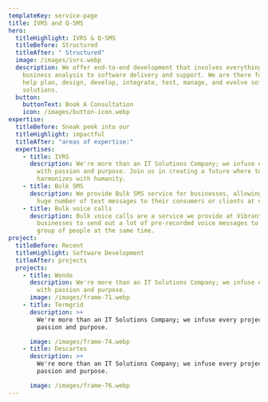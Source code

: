 ```yaml
---
templateKey: service-page
title: IVRS and Q-SMS
hero:
  titleHighlight: IVRS & Q-SMS
  titleBefore: Structured
  titleAfter: " Structured"
  image: /images/ivrs.webp
  description: We offer end-to-end development that involves everything from
    business analysis to software delivery and support. We are there for you to
    help plan, design, develop, integrate, test, manage, and evolve software
    solutions.
  button:
    buttonText: Book A Consultation
    icon: /images/button-icon.webp
expertise:
  titleBefore: Sneak peek into our
  titleHighlight: impactful
  titleAfter: "areas of expertise:"
  expertises:
    - title: IVRS
      description: We're more than an IT Solutions Company; we infuse every project
        with passion and purpose. Join us in creating a future where technology
        harmonizes with humanity.
    - title: Bulk SMS
      description: We provide Bulk SMS service for businesses, allowing them to send a
        huge number of text messages to their consumers or clients at once
    - title: Bulk voice calls
      description: Bulk voice calls are a service we provide at Vibrant IT that allows
        businesses to send out a lot of pre-recorded voice messages to a large
        group of people at the same time.
project:
  titleBefore: Recent
  titleHighlight: Software Development
  titleAfter: projects
  projects:
    - title: Wonde
      description: We're more than an IT Solutions Company; we infuse every project
        with passion and purpose.
      image: /images/frame-71.webp
    - title: Termgrid
      description: >+
        We're more than an IT Solutions Company; we infuse every project with
        passion and purpose.

      image: /images/frame-74.webp
    - title: Descartes
      description: >+
        We're more than an IT Solutions Company; we infuse every project with
        passion and purpose.

      image: /images/frame-76.webp
---
```


